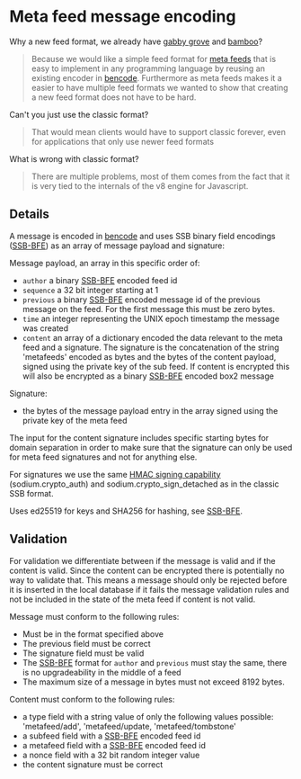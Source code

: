 # Meta feed message encoding

Why a new feed format, we already have [gabby grove] and [bamboo]?

> Because we would like a simple feed format for [meta feeds] that is
> easy to implement in any programming language by reusing an existing
> encoder in [bencode]. Furthermore as meta feeds makes it a easier to
> have multiple feed formats we wanted to show that creating a new
> feed format does not have to be hard.

Can't you just use the classic format?

> That would mean clients would have to support classic forever, even
> for applications that only use newer feed formats

What is wrong with classic format?

> There are multiple problems, most of them comes from the fact that
> it is very tied to the internals of the v8 engine for Javascript.

## Details

A message is encoded in [bencode] and uses SSB binary field encodings
([SSB-BFE]) as an array of message payload and signature:

Message payload, an array in this specific order of:

- `author` a binary [SSB-BFE] encoded feed id
- `sequence` a 32 bit integer starting at 1
- `previous` a binary [SSB-BFE] encoded message id of the previous message
  on the feed. For the first message this must be zero bytes.
- `time` an integer representing the UNIX epoch timestamp the message
  was created
- `content` an array of a dictionary encoded the data relevant to the
  meta feed and a signature. The signature is the concatenation of the
  string 'metafeeds' encoded as bytes and the bytes of the content
  payload, signed using the private key of the sub feed. If content is
  encrypted this will also be encrypted as a binary [SSB-BFE] encoded
  box2 message

Signature:

- the bytes of the message payload entry in the array signed using the
  private key of the meta feed

The input for the content signature includes specific starting bytes
for domain separation in order to make sure that the signature can
only be used for meta feed signatures and not for anything else.

For signatures we use the same [HMAC signing capability]
(sodium.crypto_auth) and sodium.crypto_sign_detached as in the classic
SSB format.

Uses ed25519 for keys and SHA256 for hashing, see [SSB-BFE].

## Validation

For validation we differentiate between if the message is valid and if
the content is valid. Since the content can be encrypted there is
potentially no way to validate that. This means a message should only
be rejected before it is inserted in the local database if it fails
the message validation rules and not be included in the state of the
meta feed if content is not valid.

Message must conform to the following rules:
 - Must be in the format specified above
 - The previous field must be correct
 - The signature field must be valid
 - The [SSB-BFE] format for `author` and `previous` must stay the same,
   there is no upgradeability in the middle of a feed
 - The maximum size of a message in bytes must not exceed 8192 bytes.

Content must conform to the following rules:
 - a type field with a string value of only the following values
   possible: 'metafeed/add', 'metafeed/update, 'metafeed/tombstone'
 - a subfeed field with a [SSB-BFE] encoded feed id
 - a metafeed field with a [SSB-BFE] encoded feed id
 - a nonce field with a 32 bit random integer value
 - the content signature must be correct

[SSB]: https://github.com/ssbc/
[gabby grove]: https://github.com/ssbc/ssb-spec-drafts/tree/master/drafts/draft-ssb-core-gabbygrove/00
[bamboo]: https://github.com/AljoschaMeyer/bamboo
[meta feeds]: https://github.com/ssb-ngi-pointer/ssb-meta-feed-spec
[SSB-BFE]: https://github.com/ssb-ngi-pointer/ssb-binary-field-encodings
[HMAC signing capability]: https://github.com/ssb-js/ssb-keys#signobjkeys-hmac_key-obj
[bencode]: https://en.wikipedia.org/wiki/Bencode
